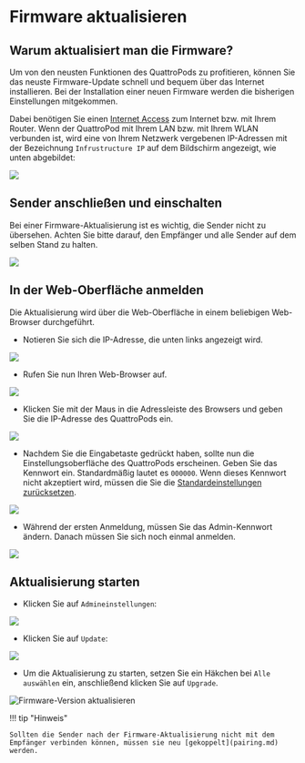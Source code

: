 # Firmware aktualisieren

## Warum aktualisiert man die Firmware? 

Um von den neusten Funktionen des QuattroPods zu profitieren, können Sie das neuste Firmware-Update schnell und bequem über das Internet installieren. Bei der Installation einer neuen Firmware werden die bisherigen Einstellungen mitgekommen.

Dabei benötigen Sie einen [Internet Access](internet.md) zum Internet bzw. mit Ihrem Router.  Wenn der QuattroPod mit Ihrem LAN bzw. mit Ihrem WLAN verbunden ist, wird eine von Ihrem Netzwerk vergebenen IP-Adressen mit der Bezeichnung `Infrustructure IP` auf dem Bildschirm angezeigt, wie unten abgebildet:

![](/assets/img/QuattroPod_IP.png)

## Sender anschließen und einschalten

Bei einer Firmware-Aktualisierung ist es wichtig, die Sender nicht zu übersehen. Achten Sie bitte darauf, den Empfänger und alle Sender auf dem selben Stand zu halten.

![](/assets/img/QuattroPod_RX_TXs_PoweredON_Mini.jpg)

## In der Web-Oberfläche anmelden

Die Aktualisierung wird über die Web-Oberfläche in einem beliebigen Web-Browser durchgeführt.

* Notieren Sie sich die IP-Adresse, die unten links angezeigt wird.

![](/assets/img/QuattroPod_IP.png)

* Rufen Sie nun Ihren Web-Browser auf.

![](/assets/img/Google_Chrome.png)

* Klicken Sie mit der Maus in die Adressleiste des Browsers und geben Sie die IP-Adresse des QuattroPods ein.

![](/assets/img/IP-Address.png)

* Nachdem Sie die Eingabetaste gedrückt haben, sollte nun die Einstellungsoberfläche des QuattroPods erscheinen. Geben Sie das Kennwort ein. Standardmäßig lautet es `000000`. Wenn dieses Kennwort nicht akzeptiert wird, müssen die Sie die [Standardeinstellungen zurücksetzen](reset.md).

![](/assets/img/QuattroPod-Login.png)

* Während der ersten Anmeldung, müssen Sie das Admin-Kennwort ändern. Danach müssen Sie sich noch einmal anmelden.

![](/assets/img/new_password.jpg)


## Aktualisierung starten

* Klicken Sie auf `Admineinstellungen`:

![](/assets/img/Menu_AdminSettings.png)

* Klicken Sie auf `Update`:

![](/assets/img/Admineinstellungen_Update.png)

* Um die Aktualisierung zu starten, setzen Sie ein Häkchen bei `Alle auswählen` ein, anschließend klicken Sie auf `Upgrade`.

![Firmware-Version aktualisieren](/assets/img/Update.jpg)

!!! tip "Hinweis"
    
	Sollten die Sender nach der Firmware-Aktualisierung nicht mit dem Empfänger verbinden können, müssen sie neu [gekoppelt](pairing.md) werden.




